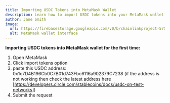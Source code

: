 ```yaml
---
title: Importing USDC Tokens into MetaMask Wallet
description: Learn how to import USDC tokens into your MetaMask wallet for the first time.
author: Jane Smith
image:
  url: https://firebasestorage.googleapis.com/v0/b/chainlinkproject-57533.appspot.com/o/Import.png?alt=media&token=09b7deb9-a06a-4cc7-a207-d4c72f5c71fe
  alt: MetaMask wallet interface
---
```


**Importing USDC tokens into MetaMask wallet for the first time:**
1. Open MetaMask
2. Click import tokens option
3. paste this USDC address: 0x1c7D4B196Cb0C7B01d743Fbc6116a902379C7238  (if the address is not working then check the latest address here [https://developers.circle.com/stablecoins/docs/usdc-on-test-networks])
4. Submit the request